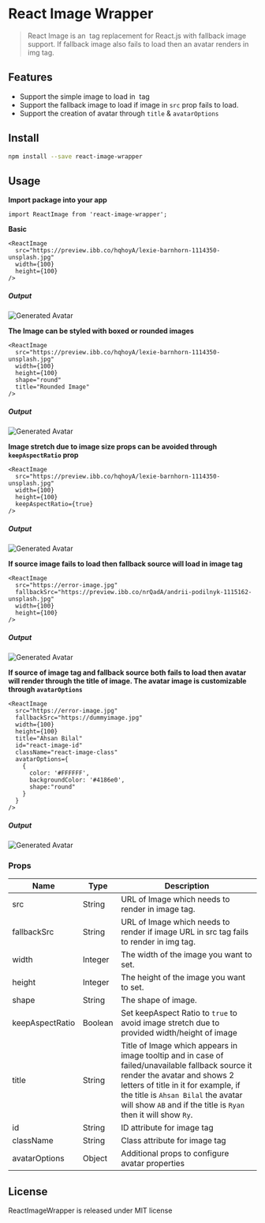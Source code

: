 # React Image Wrapper

> React Image is an <img> tag replacement for React.js with fallback image support. If fallback image also fails to load then an avatar renders in img tag.


## Features  

* Support the simple image to load in <img> tag
* Support the fallback image to load if image in ``src`` prop fails to load.
* Support the creation of avatar through ``title`` & ``avatarOptions``

## Install

```bash
npm install --save react-image-wrapper
```

## Usage  

**Import package into your app**

```
import ReactImage from 'react-image-wrapper';
```

**Basic**
```  
<ReactImage
  src="https://preview.ibb.co/hqhoyA/lexie-barnhorn-1114350-unsplash.jpg"
  width={100}
  height={100}
/>
```  
##### Output
![Generated Avatar](https://image.ibb.co/kNwByL/riw-1.png)  

**The Image can be styled with boxed or rounded images**
```  
<ReactImage
  src="https://preview.ibb.co/hqhoyA/lexie-barnhorn-1114350-unsplash.jpg"
  width={100}
  height={100}
  shape="round"
  title="Rounded Image"
/>
```  
##### Output
![Generated Avatar](https://image.ibb.co/cjBN50/riw-2.png)  

**Image stretch due to image size props can be avoided through ``keepAspectRatio`` prop**
```  
<ReactImage
  src="https://preview.ibb.co/hqhoyA/lexie-barnhorn-1114350-unsplash.jpg"
  width={100}
  height={100}
  keepAspectRatio={true}
/>
```  
##### Output
![Generated Avatar](https://image.ibb.co/gWEaQ0/riw-3.png)  

**If source image fails to load then fallback source will load in image tag**
```  
<ReactImage
  src="https://error-image.jpg"
  fallbackSrc="https://preview.ibb.co/nrQadA/andrii-podilnyk-1115162-unsplash.jpg"
  width={100}
  height={100}
/>
```  
##### Output
![Generated Avatar](https://image.ibb.co/dBhek0/riw-4.png)  

**If source of image tag and fallback source both fails to load then avatar will render through the title of image. The avatar image is customizable through ``avatarOptions``**
```  
<ReactImage
  src="https://error-image.jpg"
  fallbackSrc="https://dummyimage.jpg"
  width={100}
  height={100}
  title="Ahsan Bilal"
  id="react-image-id"
  className="react-image-class"
  avatarOptions={
    {
      color: '#FFFFFF',
      backgroundColor: '#4186e0',
      shape:"round"
    }
  }
/>
```  
##### Output
![Generated Avatar](https://image.ibb.co/gtVAsf/riw-5.png)  

### Props
| Name | Type | Description |
| --- | --- | --- |
| src | String | URL of Image which needs to render in image tag. |
| fallbackSrc | String | URL of Image which needs to render if image URL in src tag fails to render in img tag. |
| width |  Integer | The width of the image you want to set. |
| height |  Integer | The height of the image you want to set. |
| shape | String | The shape of image. |
| keepAspectRatio | Boolean | Set keepAspect Ratio to `true` to avoid image stretch due to provided width/height of image  |
| title |  String | Title of Image which appears in image tooltip and in case of failed/unavailable fallback source it render the avatar and shows 2 letters of title in it for example, if the title is `Ahsan Bilal` the avatar will show `AB` and if the title is ``Ryan`` then it will show `Ry`.  |
| id |  String | ID attribute for image tag |
| className |  String | Class attribute for image tag |
| avatarOptions | Object | Additional props to configure avatar properties |

## License
ReactImageWrapper is released under MIT license

